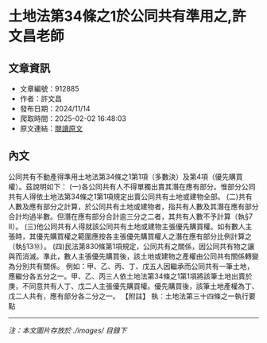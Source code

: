 # 土地法第34條之1於公同共有準用之,許文昌老師

## 文章資訊
- 文章編號：912885
- 作者：許文昌
- 發布日期：2024/11/14
- 爬取時間：2025-02-02 16:48:03
- 原文連結：[閱讀原文](https://real-estate.get.com.tw/Columns/detail.aspx?no=912885)

## 內文
公同共有不動產得準用土地法第34條之1第1項（多數決）及第4項（優先購買權）。茲說明如下：
(一)各公同共有人不得單獨出賣其潛在應有部分。惟部分公同共有人得依土地法第34條之1第1項規定出賣公同共有土地或建物全部。
(二)共有人數及應有部分之計算，於公同共有土地或建物者，指共有人數及其潛在應有部分合計均過半數。但潛在應有部分合計逾三分之二者，其共有人數不予計算（執§7 II）。
(三)他公同共有人得就該公同共有土地或建物主張優先購買權。如有數人主張時，其優先購買權之範圍應按各主張優先購買權人之潛在應有部分比例計算之（執§13⑩）。
(四)民法第830條第1項規定，公同共有之關係，因公同共有物之讓與而消滅。準此，數人主張優先購買後，該土地或建物之產權由公同共有關係轉變為分別共有關係。
例如：甲、乙、丙、丁、戊五人因繼承而公同共有一筆土地，應繼分各五分之一。甲、乙、丙三人依土地法第34條之1第1項將該筆土地出賣於庚，不同意共有人丁、戊二人主張優先購買權。優先購買後，該筆土地產權為丁、戊二人共有，應有部分各二分之一。
【附註】
執：土地法第三十四條之一執行要點

---
*注：本文圖片存放於 ./images/ 目錄下*
